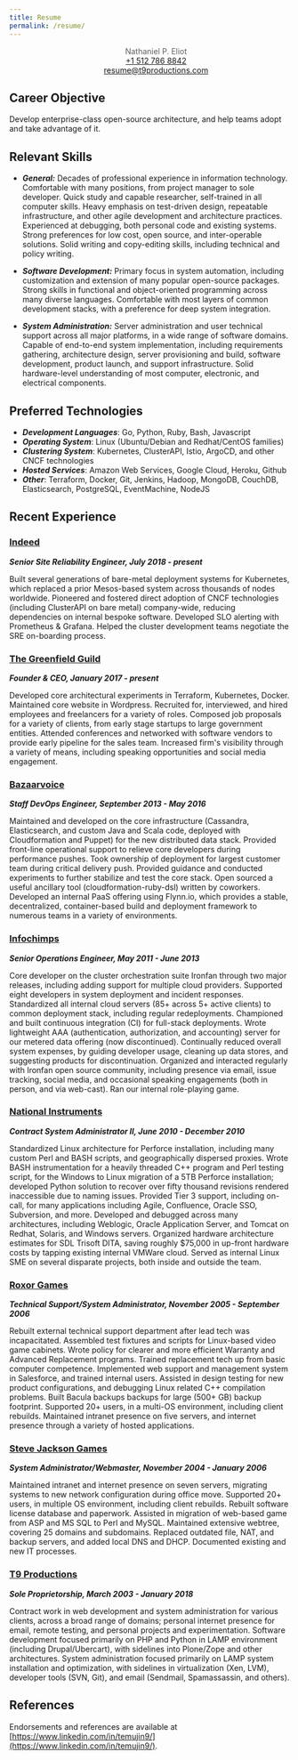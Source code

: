 ```yaml
---
title: Resume
permalink: /resume/
---
```


<style>
blockquote {
  text-align: center;
  border: none;
  padding: 0px;
}
</style>

> Nathaniel P. Eliot  
> [+1 512 786 8842](tel:+15127868842)  
> [resume@t9productions.com](mailto:resume@t9productions.com)

## Career Objective
Develop enterprise-class open-source architecture, and help teams adopt and take advantage of it.

## Relevant Skills
* ***General:*** Decades of professional experience in information technology. Comfortable with many positions, from project manager to sole developer. Quick study and capable researcher, self-trained in all computer skills. Heavy emphasis on test-driven design, repeatable infrastructure, and other agile development and architecture practices. Experienced at debugging, both personal code and existing systems. Strong preferences for low cost, open source, and inter-operable solutions. Solid writing and copy-editing skills, including technical and policy writing.

* ***Software Development:*** Primary focus in system automation, including customization and extension of many popular open-source packages. Strong skills in functional and object-oriented programming across many diverse languages. Comfortable with most layers of common development stacks, with a preference for deep system integration.

* ***System Administration:*** Server administration and user technical support across all major platforms, in a wide range of software domains. Capable of end-to-end system implementation, including requirements gathering, architecture design, server provisioning and build, software development, product launch, and support infrastructure. Solid hardware-level understanding of most computer, electronic, and electrical components.

## Preferred Technologies
* ***Development Languages***: Go, Python, Ruby, Bash, Javascript
* ***Operating System***: Linux (Ubuntu/Debian and Redhat/CentOS families)
* ***Clustering System***: Kubernetes, ClusterAPI, Istio, ArgoCD, and other CNCF technologies
* ***Hosted Services***: Amazon Web Services, Google Cloud, Heroku, Github
* ***Other***: Terraform, Docker, Git, Jenkins, Hadoop, MongoDB, CouchDB, Elasticsearch, PostgreSQL, EventMachine, NodeJS

## Recent Experience
### [Indeed](http://indeed.com)
***Senior Site Reliability Engineer, July 2018 - present***

Built several generations of bare-metal deployment systems for Kubernetes, which replaced a prior Mesos-based system across thousands of nodes worldwide. Pioneered and fostered direct adoption of CNCF technologies (including ClusterAPI on bare metal) company-wide, reducing dependencies on internal bespoke software. Developed SLO alerting with Prometheus & Grafana. Helped the cluster development teams negotiate the SRE on-boarding process.

### [The Greenfield Guild](http://greenfieldguild.com)
***Founder & CEO, January 2017 - present***

Developed core architectural experiments in Terraform, Kubernetes, Docker. Maintained core website in Wordpress. Recruited for, interviewed, and hired employees and freelancers for a variety of roles. Composed job proposals for a variety of clients, from early stage startups to large government entities. Attended conferences and networked with software vendors to provide early pipeline for the sales team. Increased firm's visibility through a variety of means, including speaking opportunities and social media engagement.

### [Bazaarvoice](https://www.bazaarvoice.com/)
***Staff DevOps Engineer, September 2013 - May 2016***

Maintained and developed on the core infrastructure (Cassandra, Elasticsearch, and custom Java and Scala code, deployed with Cloudformation and Puppet) for the new distributed data stack. Provided front-line operational support to relieve core developers during performance pushes. Took ownership of deployment for largest customer team during critical delivery push. Provided guidance and conducted experiments to further stabilize and test the core stack. Open sourced a useful ancillary tool (cloudformation-ruby-dsl) written by coworkers. Developed an internal PaaS offering using Flynn.io, which provides a stable, decentralized, container-based build and deployment framework to numerous teams in a variety of environments.

### [Infochimps](http://www.infochimps.com/)
***Senior Operations Engineer, May 2011 - June 2013***

Core developer on the cluster orchestration suite Ironfan through two major releases, including adding support for multiple cloud providers. Supported eight developers in system deployment and incident responses. Standardized all internal cloud servers (85+ across 5+ active clients) to common deployment stack, including regular redeployments. Championed and built continuous integration (CI) for full-stack deployments. Wrote lightweight AAA (authentication, authorization, and accounting) server for our metered data offering (now discontinued). Continually reduced overall system expenses, by guiding developer usage, cleaning up data stores, and suggesting products for discontinuation. Organized and interacted regularly with Ironfan open source community, including presence via email, issue tracking, social media, and occasional speaking engagements (both in person, and via web-cast). Ran our internal role-playing game.

### [National Instruments](http://www.ni.com/)
***Contract System Administrator II, June 2010 - December 2010***

Standardized Linux architecture for Perforce installation, including many custom Perl and BASH scripts, and geographically dispersed proxies. Wrote BASH instrumentation for a heavily threaded C++ program and Perl testing script, for the Windows to Linux migration of a 5TB Perforce installation; developed Python solution to recover over fifty thousand revisions rendered inaccessible due to naming issues. Provided Tier 3 support, including on-call, for many applications including Agile, Confluence, Oracle SSO, Subversion, and more. Developed and debugged across many architectures, including Weblogic, Oracle Application Server, and Tomcat on Redhat, Solaris, and Windows servers. Organized hardware architecture estimates for SDL Trisoft DITA, saving roughly $75,000 in up-front hardware costs by tapping existing internal VMWare cloud. Served as internal Linux SME on several disparate projects, both inside and outside the team.

### [Roxor Games](https://www.linkedin.com/company/roxor-games/)
***Technical Support/System Administrator, November 2005 - September 2006***

Rebuilt external technical support department after lead tech was incapacitated. Assembled test fixtures and scripts for Linux-based video game cabinets. Wrote policy for clearer and more efficient Warranty and Advanced Replacement programs. Trained replacement tech up from basic computer competence. Implemented web support and management system in Salesforce, and trained internal users. Assisted in design testing for new product configurations, and debugging Linux related C++ compilation problems. Built Bacula backups backups for large (500+ GB) backup footprint. Supported 20+ users, in a multi-OS environment, including client rebuilds. Maintained intranet presence on five servers, and internet presence through a variety of hosted applications.

### [Steve Jackson Games](http://www.sjgames.com/)
***System Administrator/Webmaster, November 2004 - January 2006***

Maintained intranet and internet presence on seven servers, migrating systems to new network configuration during office move. Supported 20+ users, in multiple OS environment, including client rebuilds. Rebuilt software license database and paperwork. Assisted in migration of web-based game from ASP and MS SQL to Perl and MySQL. Maintained extensive webtree, covering 25 domains and subdomains. Replaced outdated file, NAT, and backup servers, and added local DNS and DHCP. Documented existing and new IT processes.

### [T9 Productions](http://t9productions.com/)
***Sole Proprietorship, March 2003 - January 2018***

Contract work in web development and system administration for various clients, across a broad range of domains; personal internet presence for email, remote testing, and personal projects and experimentation. Software development focused primarily on PHP and Python in LAMP environment (including Drupal/Ubercart), with sidelines into Plone/Zope and other architectures. System administration focused primarily on LAMP system installation and optimization, with sidelines in virtualization (Xen, LVM), developer tools (SVN, Git), and email (Sendmail, Spamassassin, and others).

## References
Endorsements and references are available at [https://www.linkedin.com/in/temujin9/](https://www.linkedin.com/in/temujin9/).
